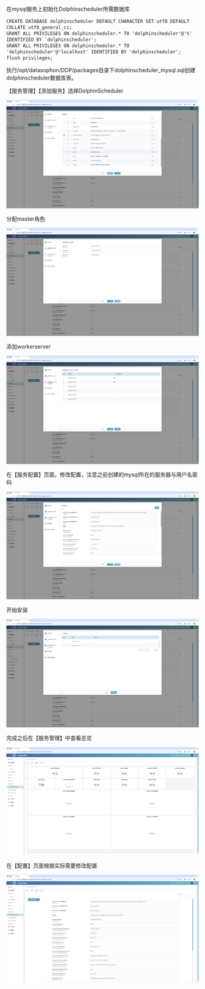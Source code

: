 在mysql服务上初始化Dolphinscheduler所需数据库

```
CREATE DATABASE dolphinscheduler DEFAULT CHARACTER SET utf8 DEFAULT COLLATE utf8_general_ci;
GRANT ALL PRIVILEGES ON dolphinscheduler.* TO 'dolphinscheduler'@'%' IDENTIFIED BY 'dolphinscheduler';
GRANT ALL PRIVILEGES ON dolphinscheduler.* TO 'dolphinscheduler'@'localhost' IDENTIFIED BY 'dolphinscheduler';
flush privileges;
```

执行/opt/datasophon/DDP/packages目录下dolphinscheduler_mysql.sql创建dolphinscheduler数据库表。

【服务管理】【添加服务】选择DolphinScheduler

![ds-1.png](/i18n/zh-Hans/docusaurus-plugin-content-docs/current/使用手册/imgs/2/ds-1.png)

分配master角色

![ds-2.png](/i18n/zh-Hans/docusaurus-plugin-content-docs/current/使用手册/imgs/2/ds-2.png)

添加workerserver

![ds-3.png](/i18n/zh-Hans/docusaurus-plugin-content-docs/current/使用手册/imgs/2/ds-3.png)

在【服务配置】页面，修改配置，注意之前创建的mysql所在的服务器与用户名密码

![ds-4.png](/i18n/zh-Hans/docusaurus-plugin-content-docs/current/使用手册/imgs/2/ds-4.png)

开始安装

![ds-5.png](/i18n/zh-Hans/docusaurus-plugin-content-docs/current/使用手册/imgs/2/ds-5.png)

完成之后在【服务管理】中查看总览

![ds-6.png](/i18n/zh-Hans/docusaurus-plugin-content-docs/current/使用手册/imgs/2/ds-6.png)

在【配置】页面根据实际需要修改配置

![ds-7.png](/i18n/zh-Hans/docusaurus-plugin-content-docs/current/使用手册/imgs/2/ds-7.png)
